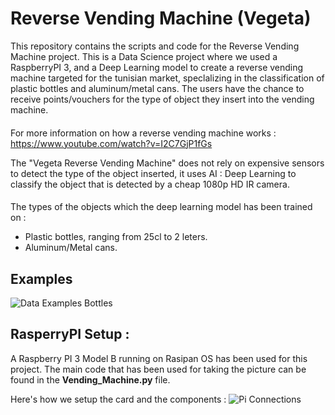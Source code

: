 # Reverse Vending Machine (Vegeta)

This repository contains the scripts and code for the Reverse Vending Machine project. This is a Data Science project where we used a RaspberryPI 3, and a Deep Learning model to create a reverse vending machine targeted for the tunisian market, speclalizing in the classification of plastic bottles and aluminum/metal cans. The users have the chance to receive points/vouchers for the type of object they insert into the vending machine.

####
For more information on how a reverse vending machine works : https://www.youtube.com/watch?v=I2C7GjP1fGs

The "Vegeta Reverse Vending Machine" does not rely on expensive sensors to detect the type of the object inserted, it uses AI : Deep Learning to classify the object that is detected by a cheap 1080p HD IR camera.


####
The types of the objects which the deep learning model has been trained on :

* Plastic bottles, ranging from 25cl to 2 leters.
* Aluminum/Metal cans.

####

## Examples
![Data Examples Bottles](https://i.imgur.com/YCAkEfw.png)

## RasperryPI Setup :
A Raspberry PI 3 Model B running on Rasipan OS has been used for this project. The main code that has been used for taking the picture can be found in the __Vending_Machine.py__ file.

Here's how we setup the card and the components :
![Pi Connections](https://i.imgur.com/8yZzEPn.jpg)
